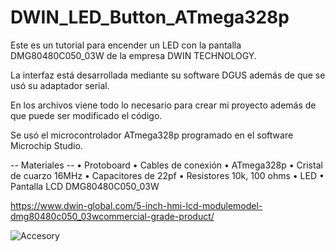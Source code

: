 # DWIN_LED_Button_ATmega328p

Este es un tutorial para encender un LED con la pantalla DMG80480C050_03W de la empresa DWIN TECHNOLOGY.

La interfaz está desarrollada mediante su software DGUS además de que se usó su adaptador serial.

En los archivos viene todo lo necesario para crear mi proyecto además de que puede ser modificado el código.

Se usó el microcontrolador ATmega328p programado en el software Microchip Studio.

-- Materiales --
•	Protoboard
•	Cables de conexión
•	ATmega328p
•	Cristal de cuarzo 16MHz
•	Capacitores de 22pf
•	Resistores 10k, 100 ohms
•	LED
•	Pantalla LCD DMG80480C050_03W

https://www.dwin-global.com/5-inch-hmi-lcd-modulemodel-dmg80480c050_03wcommercial-grade-product/

![Accesory](https://user-images.githubusercontent.com/105074465/182043356-9017374c-45f9-42e4-8133-5c4d6c533b23.jpg)
